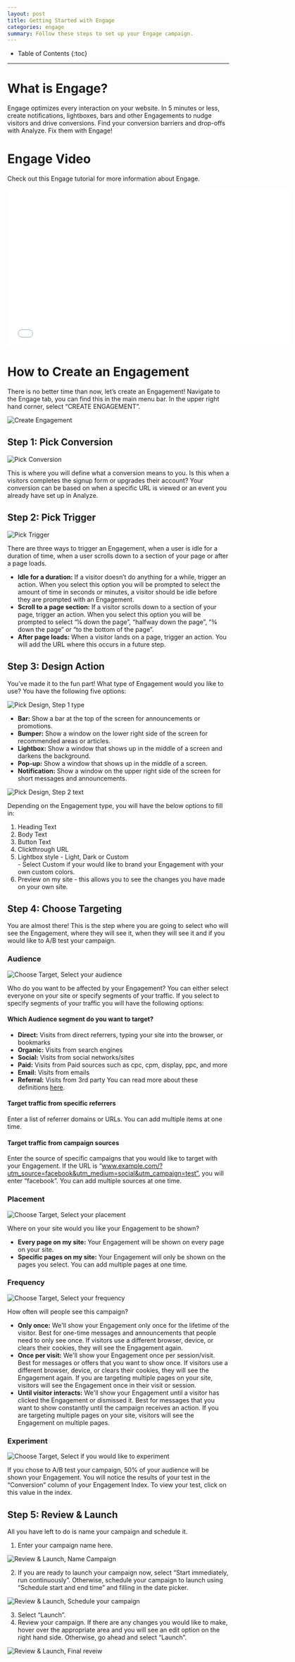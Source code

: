 ```yaml
---
layout: post
title: Getting Started with Engage
categories: engage
summary: Follow these steps to set up your Engage campaign. 
---
```

* Table of Contents
{:toc}
* * *

# What is Engage?
Engage optimizes every interaction on your website. In 5 minutes or less, create notifications, lightboxes, bars and other Engagements to nudge visitors and drive conversions. Find your conversion barriers and drop-offs with Analyze. Fix them with Engage!

# Engage Video
Check out this Engage tutorial for more information about Engage. 

<iframe src="//fast.wistia.net/embed/iframe/x5l50z5tdx?videoFoam=true" allowtransparency="true" frameborder="0" scrolling="no" class="wistia_embed" name="wistia_embed" allowfullscreen mozallowfullscreen webkitallowfullscreen oallowfullscreen msallowfullscreen width="640" height="360"></iframe>


# How to Create an Engagement
There is no better time than now, let’s create an Engagement! 
Navigate to the Engage tab, you can find this in the main menu bar. In the upper right hand corner, select “CREATE ENGAGEMENT”.

![Create Engagement][SS1]

## Step 1: Pick Conversion 

![Pick Conversion][SS2]

This is where you will define what a conversion means to you. Is this when a visitors completes the signup form or upgrades their account? Your conversion can be based on when a specific URL is viewed or an event you already have set up in Analyze. 


## Step 2: Pick Trigger

![Pick Trigger][SS3]

There are three ways to trigger an Engagement, when a user is idle for a duration of time, when a user scrolls down to a section of your page or after a page loads. 

* **Idle for a duration:** If a visitor doesn’t do anything for a while, trigger an action. When you select this option you will be prompted to select the amount of time in seconds or minutes,  a visitor should be idle before they are prompted with an Engagement. 
* **Scroll to a page section:** If a visitor scrolls down to a section of your page, trigger an action. When you select this option you will be prompted to select “¼ down the page”, “halfway down the page”, “¾ down the page” or “to the bottom of the page”.
* **After page loads:** When a visitor lands on a page, trigger an action. You will add the URL where this occurs in a future step. 


## Step 3: Design Action

You’ve made it to the fun part! What type of Engagement would you like to use? You have the following five options:

![Pick Design, Step 1 type][SS4]

* **Bar:** Show a bar at the top of the screen for announcements or promotions.
* **Bumper:** Show a window on the lower right side of the screen for recommended areas or articles.
* **Lightbox:** Show a window that shows up in the middle of a screen and darkens the background.
* **Pop-up:** Show a window that shows up in the middle of a screen.
* **Notification:** Show a window on the upper right side of the screen for short messages and announcements.

![Pick Design, Step 2 text][SS5]

Depending on the Engagement type, you will have the below options to fill in:

1. Heading Text 
2. Body Text
3. Button Text
4. Clickthrough URL
5. Lightbox style - Light, Dark or Custom<br/> - Select Custom if your would like to brand your Engagement with your own custom colors.
6. Preview on my site - this allows you to see the changes you have made on your own site. 

## Step 4: Choose Targeting

You are almost there! This is the step where you are going to select who will see the Engagement, where they will see it, when they will see it and if you would like to A/B test your campaign.

### Audience

![Choose Target, Select your audience][SS6]

Who do you want to be affected by your Engagement? You can either select everyone on your site or specify segments of your traffic. If you select to specify segments of your traffic you will have the following options:


#### Which Audience segment do you want to target?

* **Direct:** Visits from direct referrers, typing your site into the browser, or bookmarks
* **Organic:** Visits from search engines
* **Social:** Visits from social networks/sites
* **Paid:** Visits from Paid sources such as cpc, cpm, display, ppc, and more
* **Email:** Visits from emails
* **Referral:** Visits from 3rd party
You can read more about these definitions [here](http://support.kissmetrics.com/tools/channel-definition.html).

#### Target traffic from specific referrers
Enter a list of referrer domains or URLs. You can add multiple items at one time. 

#### Target traffic from campaign sources
Enter the source of specific campaigns that you would like to target with your Engagement. If the URL is “www.example.com/?utm_source=facebook&utm_medium=social&utm_campaign=test”, you will enter “facebook”. You can add multiple sources at one time.

### Placement

![Choose Target, Select your placement][SS7]

Where on your site would you like your Engagement to be shown?

* **Every page on my site:** Your Engagement will be shown on every page on your site.
* **Specific pages on my site:** Your Engagement will only be shown on the pages you select. You can add multiple pages at one time. 

### Frequency 

![Choose Target, Select your frequency][SS8]

How often will people see this campaign?

* **Only once:** We'll show your Engagement only once for the lifetime of the visitor. Best for one-time messages and announcements that people need to only see once. If visitors use a different browser, device, or clears their cookies, they will see the Engagement again.
* **Once per visit:** We'll show your Engagement once per session/visit. Best for messages or offers that you want to show once. If visitors use a different browser, device, or clears their cookies, they will see the Engagement again. If you are targeting multiple pages on your site, visitors will see the Engagement once in their visit or session.
* **Until visitor interacts:** We'll show your Engagement until a visitor has clicked the Engagement or dismissed it. Best for messages that you want to show constantly until the campaign receives an action. If you are targeting multiple pages on your site, visitors will see the Engagement on multiple pages.

### Experiment 

![Choose Target, Select if you would like to experiment][SS9]

If you chose to A/B test your campaign, 50% of your audience will be shown your Engagement. You will notice the results of your test in the “Conversion” column of your Engagement Index. To view your test, click on this value in the index. 

## Step 5: Review & Launch

All you have left to do is name your campaign and schedule it. 

1. Enter your campaign name here. 

![Review & Launch, Name Campaign][SS10]

2. If you are ready to launch your campaign now, select “Start immediately, run continuously”. Otherwise, schedule your campaign to launch using “Schedule start and end time” and filling in the date picker.

![Review & Launch, Schedule your campaign][SS11]

3. Select “Launch”.
4. Review your campaign. If there are any changes you would like to make, hover over the appropriate area and you will see an edit option on the right hand side. Otherwise, go ahead and select “Launch”.

![Review & Launch, Final reveiw][SS12]





[SS1]: https://c2.staticflickr.com/4/3713/18264298203_304c394b88_b.jpg
[SS2]: https://c1.staticflickr.com/1/470/18884933365_7eae998a9b_b.jpg
[SS3]: https://c1.staticflickr.com/1/460/18697229388_57e102fb48_b.jpg
[SS4]: https://c2.staticflickr.com/6/5556/18887759471_7344c033a0_b.jpg
[SS5]: https://kissmetrics-support-files.s3.amazonaws.com/assets/engage/engage-designs.png 
[SS6]: https://c2.staticflickr.com/6/5534/18264821423_c51e469408_z.jpg
[SS7]: https://c2.staticflickr.com/4/3856/18698780079_0fbf5a1029_b.jpg
[SS8]: https://c1.staticflickr.com/1/320/18887760121_2c4ca84689_b.jpg
[SS9]: https://c2.staticflickr.com/6/5594/18887760201_172c3eafed_b.jpg
[SS10]: https://c2.staticflickr.com/6/5556/18262400164_4531fb3b77_b.jpg
[SS11]: https://c2.staticflickr.com/4/3912/18887760621_59a16208d0_b.jpg
[SS12]: https://c2.staticflickr.com/4/3704/18697230668_92f76d2d35_b.jpg
[SS13]: ttps://c1.staticflickr.com/1/349/18858695046_0fdba6b117_b.jpg
[SS14]: https://github.com/adam-p/markdown-here/raw/master/src/common/images/icon48.png 

